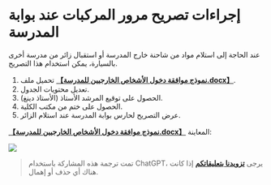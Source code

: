 # إجراءات تصريح مرور المركبات عند بوابة المدرسة

عند الحاجة إلى استلام مواد من شاحنة خارج المدرسة أو استقبال زائر من مدرسة أخرى بالسيارة، يمكن استخدام هذا التصريح.

1. تحميل ملف [**【نموذج موافقة دخول الأشخاص الخارجيين للمدرسة.docx】**](https://github.com/linyuxuanlin/File-host/blob/main/docs/校外人员进校审批表.docx).
2. تعديل محتويات الجدول.
3. الحصول على توقيع المرشد الأستاذ (الأستاذ دينغ).
4. الحصول على ختم من مكتب الكلية.
5. عرض التصريح لحارس بوابة المدرسة عند استلام الزائر.

[**【نموذج موافقة دخول الأشخاص الخارجيين للمدرسة.docx】**](https://github.com/linyuxuanlin/File-host/blob/main/docs/校外人员进校审批表.docx) المعاينة:

![](https://img.wiki-power.com/d/wiki-media/img/20210504212412.png)

> تمت ترجمة هذه المشاركة باستخدام ChatGPT، يرجى [**تزويدنا بتعليقاتكم**](https://github.com/linyuxuanlin/Wiki_MkDocs/issues/new) إذا كانت هناك أي حذف أو إهمال.
